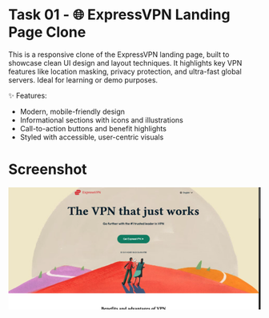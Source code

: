# Task 01 - 🌐 ExpressVPN Landing Page Clone
This is a responsive clone of the ExpressVPN landing page, built to showcase clean UI design and layout techniques. It highlights key VPN features like location masking, privacy protection, and ultra-fast global servers. Ideal for learning or demo purposes.

✨ Features:

- Modern, mobile-friendly design
- Informational sections with icons and illustrations
- Call-to-action buttons and benefit highlights
- Styled with accessible, user-centric visuals

# Screenshot

![Screen Shot](screenshot.png?raw=true "screen shot")
